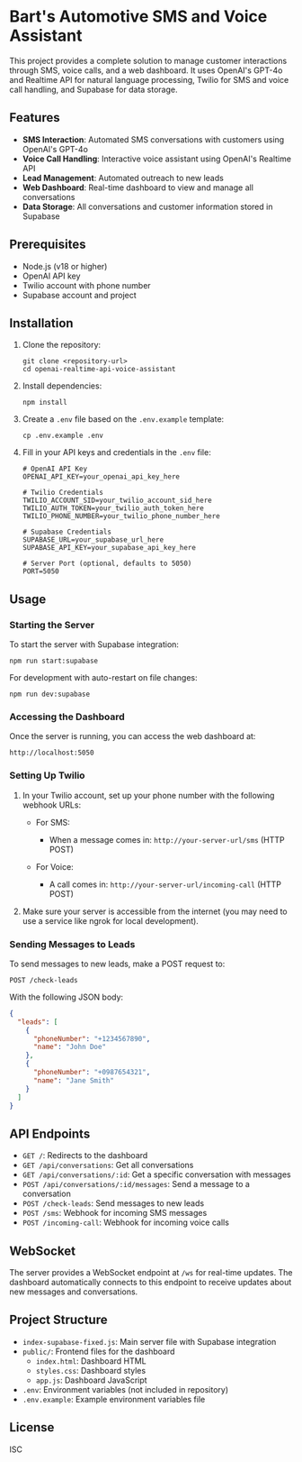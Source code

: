 # Bart's Automotive SMS and Voice Assistant

This project provides a complete solution to manage customer interactions through SMS, voice calls, and a web dashboard. It uses OpenAI's GPT-4o and Realtime API for natural language processing, Twilio for SMS and voice call handling, and Supabase for data storage.

## Features

- **SMS Interaction**: Automated SMS conversations with customers using OpenAI's GPT-4o
- **Voice Call Handling**: Interactive voice assistant using OpenAI's Realtime API
- **Lead Management**: Automated outreach to new leads
- **Web Dashboard**: Real-time dashboard to view and manage all conversations
- **Data Storage**: All conversations and customer information stored in Supabase

## Prerequisites

- Node.js (v18 or higher)
- OpenAI API key
- Twilio account with phone number
- Supabase account and project

## Installation

1. Clone the repository:
   ```
   git clone <repository-url>
   cd openai-realtime-api-voice-assistant
   ```

2. Install dependencies:
   ```
   npm install
   ```

3. Create a `.env` file based on the `.env.example` template:
   ```
   cp .env.example .env
   ```

4. Fill in your API keys and credentials in the `.env` file:
   ```
   # OpenAI API Key
   OPENAI_API_KEY=your_openai_api_key_here

   # Twilio Credentials
   TWILIO_ACCOUNT_SID=your_twilio_account_sid_here
   TWILIO_AUTH_TOKEN=your_twilio_auth_token_here
   TWILIO_PHONE_NUMBER=your_twilio_phone_number_here

   # Supabase Credentials
   SUPABASE_URL=your_supabase_url_here
   SUPABASE_API_KEY=your_supabase_api_key_here

   # Server Port (optional, defaults to 5050)
   PORT=5050
   ```

## Usage

### Starting the Server

To start the server with Supabase integration:

```
npm run start:supabase
```

For development with auto-restart on file changes:

```
npm run dev:supabase
```

### Accessing the Dashboard

Once the server is running, you can access the web dashboard at:

```
http://localhost:5050
```

### Setting Up Twilio

1. In your Twilio account, set up your phone number with the following webhook URLs:

   - For SMS:
     - When a message comes in: `http://your-server-url/sms` (HTTP POST)

   - For Voice:
     - A call comes in: `http://your-server-url/incoming-call` (HTTP POST)

2. Make sure your server is accessible from the internet (you may need to use a service like ngrok for local development).

### Sending Messages to Leads

To send messages to new leads, make a POST request to:

```
POST /check-leads
```

With the following JSON body:

```json
{
  "leads": [
    {
      "phoneNumber": "+1234567890",
      "name": "John Doe"
    },
    {
      "phoneNumber": "+0987654321",
      "name": "Jane Smith"
    }
  ]
}
```

## API Endpoints

- `GET /`: Redirects to the dashboard
- `GET /api/conversations`: Get all conversations
- `GET /api/conversations/:id`: Get a specific conversation with messages
- `POST /api/conversations/:id/messages`: Send a message to a conversation
- `POST /check-leads`: Send messages to new leads
- `POST /sms`: Webhook for incoming SMS messages
- `POST /incoming-call`: Webhook for incoming voice calls

## WebSocket

The server provides a WebSocket endpoint at `/ws` for real-time updates. The dashboard automatically connects to this endpoint to receive updates about new messages and conversations.

## Project Structure

- `index-supabase-fixed.js`: Main server file with Supabase integration
- `public/`: Frontend files for the dashboard
  - `index.html`: Dashboard HTML
  - `styles.css`: Dashboard styles
  - `app.js`: Dashboard JavaScript
- `.env`: Environment variables (not included in repository)
- `.env.example`: Example environment variables file

## License

ISC
